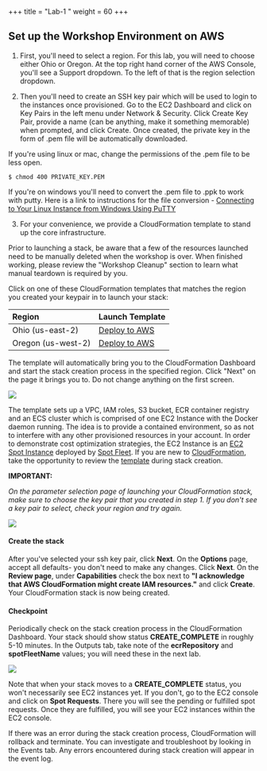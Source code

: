 +++
title = "Lab-1 "
weight = 60
+++

## Set up the Workshop Environment on AWS

1. First, you'll need to select a region. For this lab, you will need to choose either Ohio or Oregon. At the top right hand corner of the AWS Console, you'll see a Support dropdown. To the left of that is the region selection dropdown.

2. Then you'll need to create an SSH key pair which will be used to login to the instances once provisioned. Go to the EC2 Dashboard and click on Key Pairs in the left menu under Network & Security. Click Create Key Pair, provide a name (can be anything, make it something memorable) when prompted, and click Create. Once created, the private key in the form of .pem file will be automatically downloaded.

If you're using linux or mac, change the permissions of the .pem file to be less open.


	$ chmod 400 PRIVATE_KEY.PEM
	
If you're on windows you'll need to convert the .pem file to .ppk to work with putty. Here is a link to instructions for the file conversion - [Connecting to Your Linux Instance from Windows Using PuTTY](http://docs.aws.amazon.com/AWSEC2/latest/UserGuide/putty.html)

3. For your convenience, we provide a CloudFormation template to stand up the core infrastructure.

Prior to launching a stack, be aware that a few of the resources launched need to be manually deleted when the workshop is over. When finished working, please review the "Workshop Cleanup" section to learn what manual teardown is required by you.

Click on one of these CloudFormation templates that matches the region you created your keypair in to launch your stack:

| Region            | Launch Template |
| :----------------|:-------------|
| Ohio (us-east-2)  | [Deploy to AWS](https://console.aws.amazon.com/cloudformation/home?region=us-east-2#/stacks/new?stackName=ecs-deep-learning-stack&templateURL=https://s3.amazonaws.com/ecs-dl-workshop-us-east-2/ecs-deep-learning-workshop.yaml) |
| Oregon (us-west-2)| [Deploy to AWS](https://console.aws.amazon.com/cloudformation/home?region=us-west-2#/stacks/new?stackName=ecs-deep-learning-stack&templateURL=https://s3.amazonaws.com/ecs-dl-workshop-us-west-2/ecs-deep-learning-workshop.yaml) |

The template will automatically bring you to the CloudFormation Dashboard and start the stack creation process in the specified region. Click "Next" on the page it brings you to. Do not change anything on the first screen. 

![](/images/ecs-deep-learning-workshop/cf-initial.png)

The template sets up a VPC, IAM roles, S3 bucket, ECR container registry and an ECS cluster which is comprised of one EC2 Instance with the Docker daemon running. The idea is to provide a contained environment, so as not to interfere with any other provisioned resources in your account. In order to demonstrate cost optimization strategies, the EC2 Instance is an [EC2 Spot Instance](https://aws.amazon.com/ec2/spot/) deployed by [Spot Fleet](http://docs.aws.amazon.com/AWSEC2/latest/UserGuide/spot-fleet.html). If you are new to [CloudFormation](https://aws.amazon.com/cloudformation/), take the opportunity to review the [template](https://github.com/awslabs/ecs-deep-learning-workshop/blob/master/lab-1-setup/cfn-templates/ecs-deep-learning-workshop.yaml) during stack creation.

**IMPORTANT:**

_On the parameter selection page of launching your CloudFormation stack, make sure to choose the key pair that you created in step 1. If you don't see a key pair to select, check your region and try again._

![](/images/ecs-deep-learning-workshop/cf-params.png)

#### Create the stack

After you've selected your ssh key pair, click **Next**. On the **Options** page, accept all defaults- you don't need to make any changes. Click **Next**. On the **Review page**, under **Capabilities** check the box next to **"I acknowledge that AWS CloudFormation might create IAM resources."** and click **Create**. Your CloudFormation stack is now being created.

#### Checkpoint

Periodically check on the stack creation process in the CloudFormation Dashboard. Your stack should show status **CREATE_COMPLETE** in roughly 5-10 minutes. In the Outputs tab, take note of the **ecrRepository** and **spotFleetName** values; you will need these in the next lab.

![](/images/ecs-deep-learning-workshop/cf-complete.png)

Note that when your stack moves to a **CREATE_COMPLETE** status, you won't necessarily see EC2 instances yet. If you don't, go to the EC2 console and click on **Spot Requests**. There you will see the pending or fulfilled spot requests. Once they are fulfilled, you will see your EC2 instances within the EC2 console.

If there was an error during the stack creation process, CloudFormation will rollback and terminate. You can investigate and troubleshoot by looking in the Events tab. Any errors encountered during stack creation will appear in the event log.
